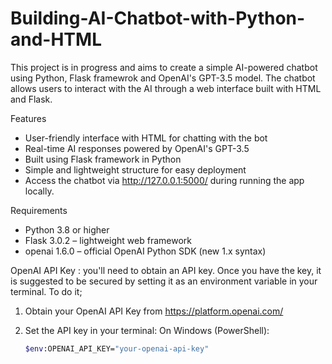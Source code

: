 # Building-AI-Chatbot-with-Python-and-HTML
This project is in progress and aims to create a simple AI-powered chatbot using Python, Flask framewrok and OpenAI's GPT-3.5 model. The chatbot allows users to interact with the AI through a web interface built with HTML and Flask.

Features
- User-friendly interface with HTML for chatting with the bot
- Real-time AI responses powered by OpenAI's GPT-3.5
- Built using Flask framework in Python
- Simple and lightweight structure for easy deployment
- Access the chatbot via http://127.0.0.1:5000/ during running the app locally.
  

Requirements
- Python 3.8 or higher  
- Flask 3.0.2 – lightweight web framework  
- openai 1.6.0 – official OpenAI Python SDK (new 1.x syntax)  



OpenAI API Key : you'll need to obtain an API key. Once you have the key, it is suggested to be secured by setting it as an environment variable in your terminal. To do it;

1. Obtain your OpenAI API Key from https://platform.openai.com/
   
2. Set the API key in your terminal:
   On Windows (PowerShell):
     ```bash
     $env:OPENAI_API_KEY="your-openai-api-key"
  


